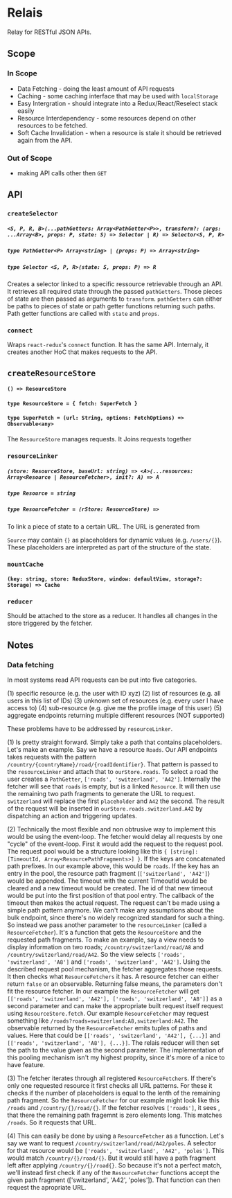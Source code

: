 # Relais

Relay for RESTful JSON APIs.

## Scope

### In Scope

* Data Fetching - doing the least amount of API requests
* Caching - some caching interface that may be used with `localStorage`
* Easy Intergration - should integrate into a Redux/React/Reselect stack easily
* Resource Interdependency - some resources depend on other resources to be fetched.
* Soft Cache Invalidation - when a resource is stale it should be retrieved again from the API.

### Out of Scope

* making API calls other then `GET`

## API

### `createSelector`
##### `<S, P, R, B>(...pathGetters: Array<PathGetter<P>>, transform?: (args: ...Array<B>, props: P, state: S) => Selector | R) => Selector<S, P, R>`
##### `type PathGetter<P> Array<string> | (props: P) => Array<string>`
##### `type Selector <S, P, R>(state: S, props: P) => R`

Creates a selector linked to a specific ressource retrievable through an API. It retrieves all required state through the passed `pathGetters`. Those pieces of state are then passed as arguments to `transform`. `pathGetters` can either be paths to pieces of state or path getter functions returning such paths. Path getter functions are called with `state` and `props`.

### `connect`

Wraps `react-redux`'s `connect` function. It has the same API. Internaly, it creates another HoC that makes requests to the API.

## `createResourceStore`
#### `() => ResourceStore`
#### `type ResourceStore = { fetch: SuperFetch }`
#### `type SuperFetch = (url: String, options: FetchOptions) => Observable<any>`

The `ResourceStore` manages requests. It Joins requests together


### `resourceLinker`
##### `(store: ResourceStore, baseUrl: string) => <A>(...resources: Array<Resource | ResourceFetcher>, init?: A) => A`
##### `type Resource = string`
##### `type ResourceFetcher = (rStore: ResourceStore) => `

To link a piece of state to a certain URL. The URL is generated from 

`Source` may contain `{}` as placeholders for dynamic values (e.g. `/users/{}`). These placeholders are interpreted as part of the structure of the state.

### `mountCache`
#### `(key: string, store: ReduxStore, window: defaultView, storage?: Storage) => Cache`

### `reducer`

Should be attached to the store as a reducer. It handles all changes in the store triggered by the fetcher.

## Notes

### Data fetching

In most systems read API requests can be put into five categories.

(1) specific resource (e.g. the user with ID xyz)
(2) list of resources (e.g. all users in this list of IDs)
(3) unknown set of resources (e.g. every user I have access to)
(4) sub-resource (e.g. give me the profile image of this user)
(5) aggregate endpoints returning multiple different resources (NOT supported)

These problems have to be addressed by `resourceLinker`.

(1) Is pretty straight forward. Simply take a path that contains placeholders. Let's make an example. Say we have a resource `Roads`. Our API endpoints takes requests with the pattern `/country/{countryName}/road/{roadIdentifier}`. That pattern is passed to the `resourceLinker` and attach that to `ourStore.roads`. To select a road the user creates a `PathGetter`, `['roads', 'switzerland', 'A42']`. Internally the fetcher will see that `roads` is empty, but is a linked `Resource`. It will then use the remaining two path fragments to generate the URL to request. `switzerland` will replace the first `placeholder` and `A42` the second. The result of the request will be inserted in `ourStore.roads.switzerland.A42` by dispatching an action and triggering updates.

(2) Technically the most flexible and non obtrusive way to implement this would be using the event-loop. The fetcher would delay all requests by one "cycle" of the event-loop. First it would add the request to the request pool. The request pool would be a structure looking like this `{ [string]: [TimeoutId, Array<ResourcePathFragments>] }`. If the keys are concatenated path prefixes. In our example above, this would be `roads`. If the key has an entry in the pool, the resource path fragment (`['switzerland', 'A42']`) would be appended. The timeout with the current TimeoutId would be cleared and a new timeout would be created. The id of that new timeout would be put into the first position of that pool entry. The callback of the timeout then makes the actual request. The request can't be made using a simple path pattern anymore. We can't make any assumptions about the bulk endpoint, since there's no widely recognized standard for such a thing. So instead we pass another parameter to the `resourceLinker` (called a `ResourceFetcher`). It's a function that gets the `ResourceStore` and the requested path fragments. To make an example, say a view needs to display information on two roads; `/country/switzerland/road/A8` and `/country/switzerland/road/A42`. So the view selects `['roads', 'switzerland', 'A8']` and `['roads', 'switzerland', 'A42']`. Using the described request pool mechanism, the fetcher aggregates those requests. It then checks what `ResourceFetchers` it has. A resource fetcher can either return `false` or an observable. Returning false means, the parameters don't fit the resource fetcher. In our example the `ResourceFetcher` will get `[['roads', 'switzerland', 'A42'], ['roads', 'switzerland', 'A8']]` as a second parameter and can make the appropriate built request itself request using `ResourceStore.fetch`. Our example `ResourceFetcher` may request something like `/roads?roads=switzerland:A8,switzerland:A42`. The observable returned by the `ResourceFetcher` emits tuples of paths and values. Here that could be `[['roads', 'switzerland', 'A42'], {...}]` and `[['roads', 'switzerland', 'A8'], {...}]`. The relais reducer will then set the path to the value given as the second parameter. The implementation of this pooling mechanism isn't my highest proprity, since it's more of a nice to have feature.

(3) The fetcher iterates through all registered `ResourceFetcher`s. If there's only one requested resource it first checks all URL patterns. For these it checks if the number of placeholders is equal to the lenth of the remaining path fragment. So the `ResourceFetcher` for our example might look like this `/roads` and `/country/{}/road/{}`. If the fetcher resolves `['roads']`, it sees , that there the remaining path fragemnt is zero elements long. This matches `/roads`. So it requests that URL.

(4) This can easily be done by using a `ResourceFetcher` as a funcction. Let's say we want to request `/country/switzerland/road/A42/poles`. A selector for that resource would be `['roads', 'switzerland', 'A42', 'poles']`. This would match `/country/{}/road/{}`. But it would still have a path fragment left after applying `/country/{}/road{}`. So because it's not a perfect match, we'll instead first check if any of the `ResourceFetcher` functions accept the given path fragment (['switzerland', 'A42', 'poles']). That function can then request the apropriate URL.
